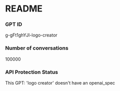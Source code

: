 # README
### GPT ID
 g-gFt1ghYJl-logo-creator
### Number of conversations
 100000
### API Protection Status
This GPT: 'logo creator' doesn't have an openai_spec
